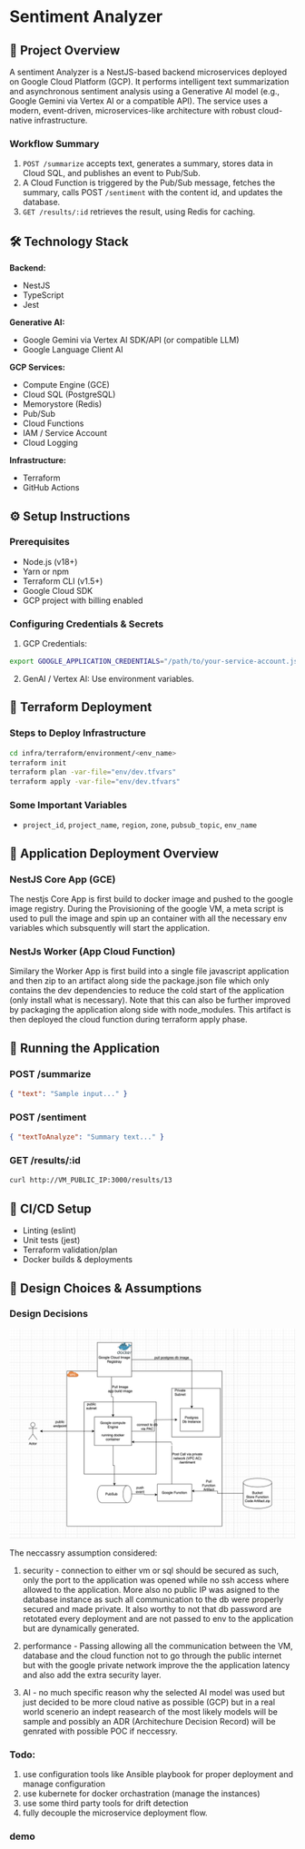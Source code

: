 
Sentiment Analyzer
======================

🧠 Project Overview
-------------------
A sentiment Analyzer is a NestJS-based backend microservices deployed on Google Cloud Platform (GCP). It performs intelligent text summarization and asynchronous sentiment analysis using a Generative AI model (e.g., Google Gemini via Vertex AI or a compatible API). The service uses a modern, event-driven, microservices-like architecture with robust cloud-native infrastructure.

### Workflow Summary
1. `POST /summarize` accepts text, generates a summary, stores data in Cloud SQL, and publishes an event to Pub/Sub.
2. A Cloud Function is triggered by the Pub/Sub message, fetches the summary, calls POST `/sentiment`  with the content id, and updates the database.
3. `GET /results/:id` retrieves the result, using Redis for caching.

🛠️ Technology Stack
-------------------
**Backend:**
- NestJS
- TypeScript
- Jest

**Generative AI:**
- Google Gemini via Vertex AI SDK/API (or compatible LLM)
- Google Language  Client AI

**GCP Services:**
- Compute Engine (GCE)
- Cloud SQL (PostgreSQL)
- Memorystore (Redis)
- Pub/Sub
- Cloud Functions
- IAM / Service Account
- Cloud Logging

**Infrastructure:**
- Terraform
- GitHub Actions

⚙️ Setup Instructions
---------------------
### Prerequisites
- Node.js (v18+)
- Yarn or npm
- Terraform CLI (v1.5+)
- Google Cloud SDK
- GCP project with billing enabled

### Configuring Credentials & Secrets
1. GCP Credentials:
```bash
export GOOGLE_APPLICATION_CREDENTIALS="/path/to/your-service-account.json"
```

2. GenAI / Vertex AI:
Use environment variables.

🧱 Terraform Deployment
------------------------
### Steps to Deploy Infrastructure
```bash
cd infra/terraform/environment/<env_name>
terraform init
terraform plan -var-file="env/dev.tfvars"
terraform apply -var-file="env/dev.tfvars"
```

### Some Important Variables
- `project_id`, `project_name`, `region`, `zone`, `pubsub_topic`, `env_name`

🚀 Application Deployment Overview
-------------------------
### NestJS Core App (GCE)
The nestjs Core App is first build to docker image and pushed to the google image registry. During the Provisioning of the google VM, a meta script is used to pull the image and spin up an container with all the necessary env variables which subsquently will start the application.

### NestJs Worker (App Cloud Function)
Similary the Worker App is first build into a single file javascript application and then zip to an artifact along side the package.json file which only contains the dev dependencies to reduce the cold start of the application (only install what is necessary). Note that this can also be further improved by packaging the application along side with node_modules. This artifact is then deployed the cloud function during terraform apply phase. 

🔄 Running the Application
--------------------------
### POST /summarize
```json
{ "text": "Sample input..." }
```

### POST /sentiment
```json
{ "textToAnalyze": "Summary text..." }
```

### GET /results/:id
```bash
curl http://VM_PUBLIC_IP:3000/results/13
```

🔁 CI/CD Setup
--------------
- Linting (eslint)
- Unit tests (jest)
- Terraform validation/plan
- Docker builds & deployments

🧠 Design Choices & Assumptions
-------------------------------
### Design Decisions
<img src="img/Screenshot 2025-05-19 at 01.17.14.png"/>

The neccassry assumption considered:
1. security - connection to either vm or sql should be secured as such, only the port to the application was opened while no ssh access where allowed to the application. More also no public IP was asigned to the database instance as such all communication to the db were properly secured and made private. It also worthy to not that db password are retotated every deployment and are not passed to env to the application but are dynamically generated.

2. performance - Passing allowing all the communication between the VM, database and the cloud function not to go through the public internet but with the google private network improve the the application latency and also add the extra security layer. 

3. AI -  no much specific reason why the selected AI model was used but just decided to be more cloud native as possible (GCP) but in a real world scenerio an indept reasearch of the most likely models will be sample and possibly an ADR (Architechure Decision Record) will be genrated with possible POC if neccessry.


### Todo:
1. use configuration tools like Ansible playbook for proper deployment and manage configuration
2. use kubernete for docker orchastration (manage the instances)
3. use some third party tools for drift detection
4. fully decouple the microservice deployment flow.

### demo